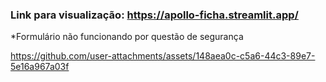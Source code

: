 ### Link para visualização: https://apollo-ficha.streamlit.app/
*Formulário não funcionando por questão de segurança

https://github.com/user-attachments/assets/148aea0c-c5a6-44c3-89e7-5e16a967a03f



